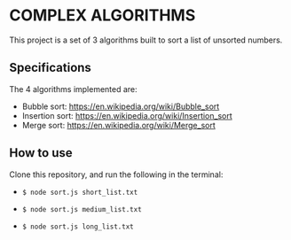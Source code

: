 # COMPLEX ALGORITHMS

This project is a set of 3 algorithms built to sort a list of unsorted numbers. 

## Specifications

The 4 algorithms implemented are: 

* Bubble sort: https://en.wikipedia.org/wiki/Bubble_sort
* Insertion sort: https://en.wikipedia.org/wiki/Insertion_sort
* Merge sort: https://en.wikipedia.org/wiki/Merge_sort

## How to use

Clone this repository, and run the following in the terminal:

* `$ node sort.js short_list.txt`

* `$ node sort.js medium_list.txt`

* `$ node sort.js long_list.txt`
